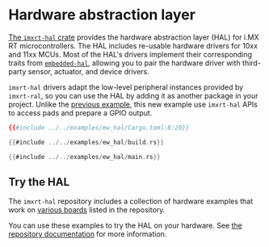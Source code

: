 # Hardware abstraction layer

[The `imxrt-hal` crate](https://github.com/imxrt-rs/imxrt-hal) provides the
hardware abstraction layer (HAL) for i.MX RT microcontrollers. The HAL includes
re-usable hardware drivers for 10xx and 11xx MCUs. Most of the HAL's drivers
implement their corresponding traits from
[`embedded-hal`](https://docs.rs/embedded-hal/latest/embedded_hal/), allowing
you to pair the hardware driver with third-party sensor, actuator, and device
drivers.

`imxrt-hal` drivers adapt the low-level peripheral instances provided by
`imxrt-ral`, so you can use the HAL by adding it as another package in your
project. Unlike the [previous example](./ral.md), this new example use
`imxrt-hal` APIs to access pads and prepare a GPIO output.

``` toml
{{#include ../../examples/ew_hal/Cargo.toml:8:20}}
```

``` rust
{{#include ../../examples/ew_hal/build.rs}}
```

``` rust
{{#include ../../examples/ew_hal/main.rs}}
```

## Try the HAL

The `imxrt-hal` repository includes a collection of hardware examples that work
on [various boards](https://github.com/imxrt-rs/imxrt-hal/tree/main/board)
listed in the repository.

You can use these examples to try the HAL on your hardware. See [the repository
documentation](https://github.com/imxrt-rs/imxrt-hal) for more information.

